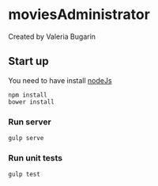 # moviesAdministrator
Created by Valeria Bugarin

## Start up

You need to have install [nodeJs](https://nodejs.org/en/download/) 
```
npm install
bower install
```

### Run server 
```
gulp serve
```

### Run unit tests
```
gulp test
```